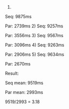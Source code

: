 1)
Seq: 9875ms

Par: 2739ms
2)
Seq: 9257ms

Par: 3556ms
3)
Seq: 9567ms

Par: 3096ms
4)
Seq: 9263ms

Par: 2906ms
5)
Seq: 9634ms

Par: 2670ms

Result:

Seq mean: 9519ms

Par mean: 2993ms

9519/2993 = 3.18